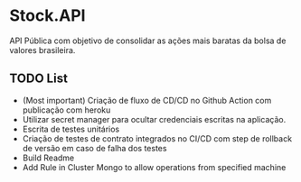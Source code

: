 # Stock.API
API Pública com objetivo de consolidar as ações mais baratas da bolsa de valores brasileira.


## TODO List
- (Most important) Criação de fluxo de CD/CD no Github Action com publicação com heroku
- Utilizar secret manager para ocultar credenciais escritas na aplicação.
- Escrita de testes unitários
- Criação de testes de contrato integrados no CI/CD com step de rollback de versão em caso de falha dos testes
- Build Readme
- Add Rule in Cluster Mongo to allow operations from specified machine
